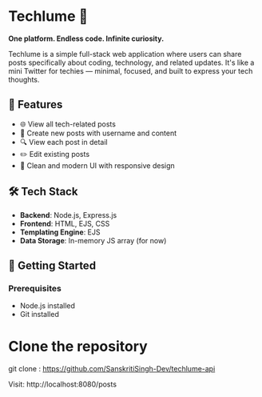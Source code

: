# Techlume 🚀

**One platform. Endless code. Infinite curiosity.**

Techlume is a simple full-stack web application where users can share posts specifically about coding, technology, and related updates. It's like a mini Twitter for techies — minimal, focused, and built to express your tech thoughts.

## 🔧 Features

- 🌐 View all tech-related posts
- 📝 Create new posts with username and content
- 🔍 View each post in detail
- ✏️ Edit existing posts
- 🎯 Clean and modern UI with responsive design

## 🛠️ Tech Stack

- **Backend**: Node.js, Express.js
- **Frontend**: HTML, EJS, CSS
- **Templating Engine**: EJS
- **Data Storage**: In-memory JS array (for now)

## 🚀 Getting Started

### Prerequisites

- Node.js installed
- Git installed

# Clone the repository
git clone : https://github.com/SanskritiSingh-Dev/techlume-api

 Visit: http://localhost:8080/posts


